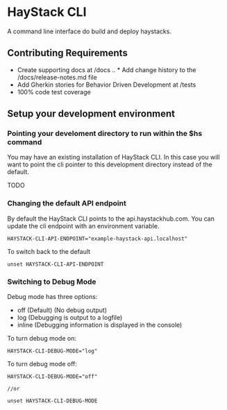# HayStack CLI
A command line interface do build and deploy haystacks.

## Contributing Requirements
* Create supporting docs at /docs
.. * Add change history to the /docs/release-notes.md file
* Add Gherkin stories for Behavior Driven Development at /tests
* 100% code test coverage

## Setup your development environment

### Pointing your develoment directory to run within the $hs command
You may have an existing installation of HayStack CLI. In this case you will want to point the cli pointer to this development directory instead of the default.

TODO



### Changing the default API endpoint
By default the HayStack CLI points to the api.haystackhub.com.  You can update the cli endpoint with an environment variable.

```shell
HAYSTACK-CLI-API-ENDPOINT="example-haystack-api.localhost"
```

To switch back to the default

```shell
unset HAYSTACK-CLI-API-ENDPOINT
```

### Switching to Debug Mode
Debug mode has three options:

* off (Default) (No debug output) 
* log (Debugging is output to a logfile)
* inline (Debugging information is displayed in the console)

To turn debug mode on:

```shell
HAYSTACK-CLI-DEBUG-MODE="log"
```


To turn debug mode off:

```shell
HAYSTACK-CLI-DEBUG-MODE="off"

//or

unset HAYSTACK-CLI-DEBUG-MODE
```



